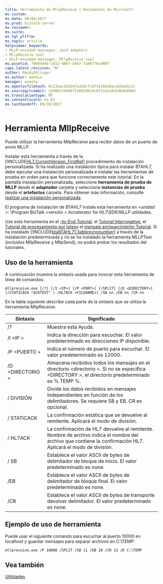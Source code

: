 ```yaml
---
title: Herramienta de MllpReceive | Documentos de Microsoft
ms.custom: 
ms.date: 06/08/2017
ms.prod: biztalk-server
ms.reviewer: 
ms.suite: 
ms.tgt_pltfrm: 
ms.topic: article
helpviewer_keywords:
- MLLP-encoded messages, send adapters
- MllpReceive tool
- MLLP-encoded messages, MllpReceive tool
ms.assetid: 7069444b-1412-40bf-b567-fa86f76cd007
caps.latest.revision: "6"
author: MandiOhlinger
ms.author: mandia
manager: anneta
ms.openlocfilehash: 0c23aac352b47a328cfc8f412bb3beca50a61e1c
ms.sourcegitcommit: cb908c540d8f1a692d01dc8f313e16cb4b4e696d
ms.translationtype: MT
ms.contentlocale: es-ES
ms.lasthandoff: 09/20/2017
---
```

# <a name="mllpreceive-tool"></a>Herramienta MllpReceive
Puede utilizar la herramienta MllpReceive para recibir datos de un puerto de envío MLLP.  
  
 Instalar esta herramienta a través de la [!INCLUDE[HL7_CurrentVersion_FirstRef](../../includes/hl7-currentversion-firstref-md.md)] procedimiento de instalación personalizada. Si ha realizado una instalación típica para instalar BTAHL7, debe ejecutar una instalación personalizada e instalar las herramientas de prueba en orden para que funcione correctamente este tutorial. En la pantalla instalación personalizada, seleccione **herramienta de prueba de MLLP** desde el **adaptador** carpeta y seleccione **instancias de prueba** desde el **artefactos** carpeta. Para obtener más información, consulte [realizar una instalación personalizada](http://msdn.microsoft.com/library/e55c86e1-af63-49ba-8510-d177e1b96692).  
  
 El programa de instalación de BTAHL7 instala esta herramienta en  *\<unidad >*: \Program BizTalk \<versión > Accelerator for HL7\SDK\MLLP utilidades.  
  
 Use esta herramienta en el [-to-End Tutorial](../../adapters-and-accelerators/accelerator-hl7/end-to-end-tutorial1.md), el [Tutorial Interrogative](../../adapters-and-accelerators/accelerator-hl7/interrogative-tutorial.md), el [Tutorial de procesamiento por lotes](../../adapters-and-accelerators/accelerator-hl7/batching-tutorial.md)y el [mensaje enriquecimiento Tutorial](../../adapters-and-accelerators/accelerator-hl7/message-enrichment-tutorial.md). Si ha instalado [!INCLUDE[btaBTAHL71.3abbrevnonumber](../../includes/btabtahl71-3abbrevnonumber-md.md)] a través de la instalación predeterminada y no se ha instalado la herramienta MLLPTest (incluidos MllpReceive y MllpSend), no podrá probar los resultados del tutoriales.  
  
## <a name="tool-usage"></a>Uso de la herramienta  
 A continuación muestra la sintaxis usada para invocar esta herramienta de línea de comandos:  
  
```  
mllpreceive.exe [/?] [/I <IP>] [/P <PORT>] [/SPLIT] [/D <DIRECTORY>] [/STATICACK "ACKTEXT" | /HL7ACK <FILENAME>] /SB nn /EB nn /CR nn  
```  
  
 En la tabla siguiente describe cada parte de la sintaxis que se utiliza la herramienta MllpReceive.  
  
|Sintaxis|Significado|  
|------------|-------------|  
|/?|Muestra esta Ayuda.|  
|/I \<IP >|Indica la dirección para escuchar. El valor predeterminado es direcciones IP disponible.|  
|/P \<PUERTO >|Indica el número de puerto para escuchar. El valor predeterminado es 12000.|  
|/D \<DIRECTORIO >|Almacena recibidos todos los mensajes en el directorio \<directorio >. Si no se especifica \<DIRECTORY >, el directorio predeterminado es % TEMP %.|  
|/ DIVISIÓN|Divide los datos recibidos en mensajes independientes en función de los delimitadores. Se requiere SB y EB. CR es opcional.|  
|/ STATICACK|La confirmación estática que se devuelve al remitente. Aplicará el modo de división.|  
|/ HL7ACK|La confirmación de HL7 devuelve al remitente. Nombre de archivo indica el nombre del archivo que contiene la confirmación HL7. Aplicará el modo de división.|  
|/ SB|Establece el valor ASCII de bytes de delimitador de bloque de inicio. El valor predeterminado es none.|  
|/EB|Establece el valor ASCII de bytes de delimitador de bloque final. El valor predeterminado es none.|  
|/CR|Establece el valor ASCII de bytes de transporte devolver delimitador. El valor predeterminado es none.|  
  
## <a name="example-of-tool-use"></a>Ejemplo de uso de herramienta  
 Puede usar el siguiente comando para escuchar al puerto 10000 en localhost y guardar mensajes para separar archivos en C:\TEMP:  
  
```  
mllpreceive.exe /P 10000 /SPLIT /SB 11 /EB 28 /CR 13 /D C:\TEMP  
```  
  
## <a name="see-also"></a>Vea también  
 [Utilidades](../../adapters-and-accelerators/accelerator-hl7/utilities2.md)